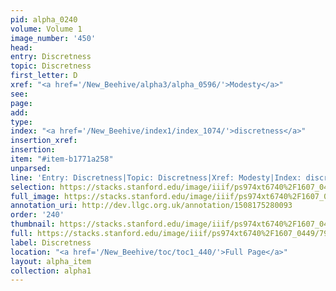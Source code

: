 ```yaml
---
pid: alpha_0240
volume: Volume 1
image_number: '450'
head: 
entry: Discretness
topic: Discretness
first_letter: D
xref: "<a href='/New_Beehive/alpha3/alpha_0596/'>Modesty</a>"
see: 
page: 
add: 
type: 
index: "<a href='/New_Beehive/index1/index_1074/'>discretness</a>"
insertion_xref: 
insertion: 
item: "#item-b1771a258"
unparsed: 
line: 'Entry: Discretness|Topic: Discretness|Xref: Modesty|Index: discretness|#item-b1771a258'
selection: https://stacks.stanford.edu/image/iiif/ps974xt6740%2F1607_0449/794,2585,2989,144/full/0/default.jpg
full_image: https://stacks.stanford.edu/image/iiif/ps974xt6740%2F1607_0449/full/full/0/default.jpg
annotation_uri: http://dev.llgc.org.uk/annotation/1508175280093
order: '240'
thumbnail: https://stacks.stanford.edu/image/iiif/ps974xt6740%2F1607_0449/794,2585,600,180/250,/0/default.jpg
full: https://stacks.stanford.edu/image/iiif/ps974xt6740%2F1607_0449/794,2585,2989,144/full/0/default.jpg
label: Discretness
location: "<a href='/New_Beehive/toc/toc1_440/'>Full Page</a>"
layout: alpha_item
collection: alpha1
---
```

